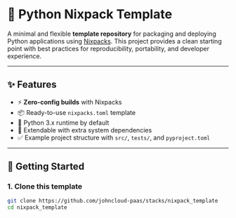 # 🐍 Python Nixpack Template

A minimal and flexible **template repository** for packaging and deploying Python applications using [Nixpacks](https://nixpacks.com/).
This project provides a clean starting point with best practices for reproducibility, portability, and developer experience.

---

## ✨ Features

- ⚡ **Zero-config builds** with Nixpacks
- 📦 Ready-to-use `nixpacks.toml` template
- 🐍 Python 3.x runtime by default
- 🔧 Extendable with extra system dependencies
- ✅ Example project structure with `src/`, `tests/`, and `pyproject.toml`

---

## 🚀 Getting Started

### 1. Clone this template
```bash
git clone https://github.com/johncloud-paas/stacks/nixpack_template
cd nixpack_template
